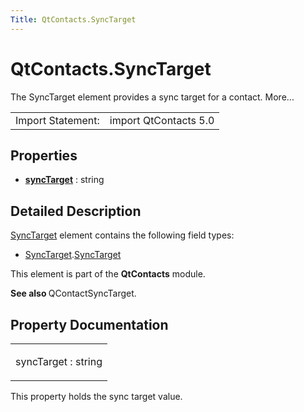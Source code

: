 ```yaml
---
Title: QtContacts.SyncTarget
---
```


# QtContacts.SyncTarget

<span class="subtitle"></span>
<!-- $$$SyncTarget-brief -->
<p>The SyncTarget element provides a sync target for a contact. More...</p>
<!-- @@@SyncTarget -->
<table class="alignedsummary">
<tr><td class="memItemLeft rightAlign topAlign"> Import Statement:</td><td class="memItemRight bottomAlign"> import QtContacts 5.0</td></tr></table><ul>
</ul>
<h2 id="properties">Properties</h2>
<ul>
<li class="fn"><b><b><a href="#syncTarget-prop">syncTarget</a></b></b> : string</li>
</ul>
<!-- $$$SyncTarget-description -->
<h2 id="details">Detailed Description</h2>
</p>
<p><a href="index.html">SyncTarget</a> element contains the following field types:</p>
<ul>
<li><a href="index.html">SyncTarget</a>.<a href="index.html">SyncTarget</a></li>
</ul>
<p>This element is part of the <b>QtContacts</b> module.</p>
<p><b>See also </b>QContactSyncTarget.</p>
<!-- @@@SyncTarget -->
<h2>Property Documentation</h2>
<!-- $$$syncTarget -->
<table class="qmlname"><tr valign="top" id="syncTarget-prop"><td class="tblQmlPropNode"><p><span class="name">syncTarget</span> : <span class="type">string</span></p></td></tr></table><p>This property holds the sync target value.</p>
<!-- @@@syncTarget -->
<br/>
